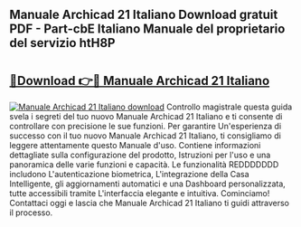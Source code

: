 ## Manuale Archicad 21 Italiano Download gratuit PDF - Part-cbE Italiano Manuale del proprietario del servizio htH8P

# <h2><a href="http://dffyho.blite.top/?on=Manuale+Archicad+21+Italiano">🔗Download 👉🔴 Manuale Archicad 21 Italiano</a></h2>

[![Manuale Archicad 21 Italiano download](https://i.imgur.com/lujVjoI.png)](http://dffyho.blite.top/?on=Manuale+Archicad+21+Italiano)
Controllo magistrale questa guida svela i segreti del tuo nuovo Manuale Archicad 21 Italiano e ti consente di controllare con precisione le sue funzioni. Per garantire Un'esperienza di successo con il tuo nuovo Manuale Archicad 21 Italiano, ti consigliamo di leggere attentamente questo Manuale d'uso. Contiene informazioni dettagliate sulla configurazione del prodotto, Istruzioni per l'uso e una panoramica delle varie funzioni e capacità. Le funzionalità REDDDDDDD includono L'autenticazione biometrica, L'integrazione della Casa Intelligente, gli aggiornamenti automatici e una Dashboard personalizzata, tutte accessibili tramite L'interfaccia elegante e intuitiva. Cominciamo! Contattaci oggi e lascia che Manuale Archicad 21 Italiano ti guidi attraverso il processo.
